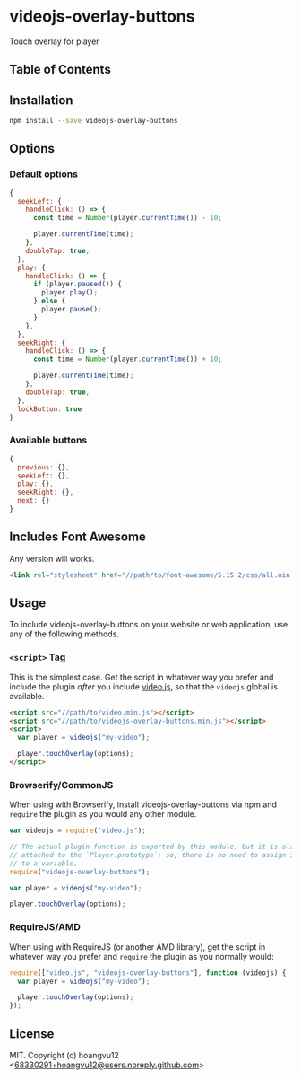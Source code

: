 # videojs-overlay-buttons

Touch overlay for player

## Table of Contents

<!-- START doctoc -->
<!-- END doctoc -->

## Installation

```sh
npm install --save videojs-overlay-buttons
```

## Options

### Default options

```js
{
  seekLeft: {
    handleClick: () => {
      const time = Number(player.currentTime()) - 10;

      player.currentTime(time);
    },
    doubleTap: true,
  },
  play: {
    handleClick: () => {
      if (player.paused()) {
        player.play();
      } else {
        player.pause();
      }
    },
  },
  seekRight: {
    handleClick: () => {
      const time = Number(player.currentTime()) + 10;

      player.currentTime(time);
    },
    doubleTap: true,
  },
  lockButton: true
}
```

### Available buttons

```js
{
  previous: {},
  seekLeft: {},
  play: {},
  seekRight: {},
  next: {}
}
```

## Includes Font Awesome

Any version will works.

```html
<link rel="stylesheet" href="//path/to/font-awesome/5.15.2/css/all.min.css" />
```

## Usage

To include videojs-overlay-buttons on your website or web application, use any of the following methods.

### `<script>` Tag

This is the simplest case. Get the script in whatever way you prefer and include the plugin _after_ you include [video.js][videojs], so that the `videojs` global is available.

```html
<script src="//path/to/video.min.js"></script>
<script src="//path/to/videojs-overlay-buttons.min.js"></script>
<script>
  var player = videojs("my-video");

  player.touchOverlay(options);
</script>
```

### Browserify/CommonJS

When using with Browserify, install videojs-overlay-buttons via npm and `require` the plugin as you would any other module.

```js
var videojs = require("video.js");

// The actual plugin function is exported by this module, but it is also
// attached to the `Player.prototype`; so, there is no need to assign it
// to a variable.
require("videojs-overlay-buttons");

var player = videojs("my-video");

player.touchOverlay(options);
```

### RequireJS/AMD

When using with RequireJS (or another AMD library), get the script in whatever way you prefer and `require` the plugin as you normally would:

```js
require(["video.js", "videojs-overlay-buttons"], function (videojs) {
  var player = videojs("my-video");

  player.touchOverlay(options);
});
```

## License

MIT. Copyright (c) hoangvu12 &lt;68330291+hoangvu12@users.noreply.github.com&gt;

[videojs]: http://videojs.com/

